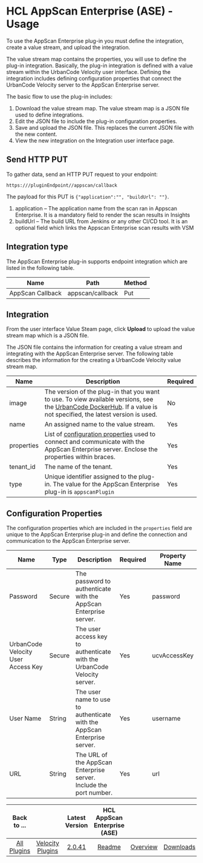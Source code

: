 
# HCL AppScan Enterprise (ASE) - Usage


To use the AppScan Enterprise plug-in you must define the integration, create a value stream, and upload the integration.

The value stream map contains the properties, you will use to define the plug-in integration. Basically, the plug-in integration is defined with a value stream within the UrbanCode Velocity user interface. Defining the integration includes defining configuration properties that connect the UrbanCode Velocity server to the AppScan Enterprise server.

The basic flow to use the plug-in includes:

1. Download the value stream map. The value stream map is a JSON file used to define integrations.
2. Edit the JSON file to include the plug-in configuration properties.
3. Save and upload the JSON file. This replaces the current JSON file with the new content.
4. View the new integration on the Integration user interface page.

## Send HTTP PUT

To gather data, send an HTTP PUT request to your endpoint:


```
https:///pluginEndpoint//appscan/callback
```

The payload for this PUT is ```{"application":"", "buildUrl": ""}```.

1. application – The application name from the scan ran in Appscan Enterprise. It is a mandatory field to render the scan results in Insights
2. buildUrl – The build URL from Jenkins or any other CI/CD tool. It is an optional field which links the Appscan Enterprise scan results with VSM

## Integration type

The AppScan Enterprise plug-in supports endpoint integration which are listed in the following table.

| Name | Path |Method |
| --- | --- | --- |
| AppScan Callback | appscan/callback | Put | 

## Integration

From the user interface Value Steam page, click **Upload** to upload the value stream map which is a JSON file.

The JSON file contains the information for creating a value stream and integrating with the AppScan Enterprise server. The following table describes the information for the creating a UrbanCode Velocity value stream map.


| Name | Description | Required |
| --- | --- | --- |
| image | The version of the plug-in that you want to use. To view available versions, see the [UrbanCode DockerHub](https://hub.docker.com/r/urbancode/ucv-ext-appscan/tags). If a value is not specified, the latest version is used. | No |
| name | An assigned name to the value stream. | Yes |
| properties | List of [configuration properties](#properties) used to connect and communicate with the AppScan Enterprise server. Enclose the properties within braces. | Yes |
| tenant\_id | The name of the tenant. | Yes |
| type | Unique identifier assigned to the plug-in. The value for the AppScan Enterprise plug-in is `appscanPlugin` | Yes |

## Configuration Properties


The configuration properties which are included in the `properties` field are unique to the AppScan Enterprise plug-in and define the connection and communication to the AppScan Enterprise server.


| Name | Type | Description | Required | Property Name |
| --- | --- | --- | --- | --- |
| Password | Secure | The password to authenticate with the AppScan Enterprise server. | Yes | password |
| UrbanCode Velocity User Access Key | Secure | The user access key to authenticate with the UrbanCode Velocity server. | Yes | ucvAccessKey |
| User Name | String | The user name to use to authenticate with the AppScan Enterprise server. | Yes | username |
| URL | String | The URL of the AppScan Enterprise server. Include the port number. | Yes | url |






|Back to ...||Latest Version|HCL AppScan Enterprise (ASE) |||
| :---: | :---: | :---: | :---: | :---: | :---: |
|[All Plugins](../../index.md)|[Velocity Plugins](../README.md)|[2.0.41](https://raw.githubusercontent.com/UrbanCode/IBM-UCV-PLUGINS/main/files/ucv-ext-appscan/ucv-ext-appscan-2.0.41.tar.7z.001)|[Readme](README.md)|[Overview](overview.md)|[Downloads](downloads.md)|
